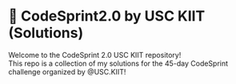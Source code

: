 # 🚀 CodeSprint2.0 by USC KIIT (Solutions)
Welcome to the CodeSprint 2.0 USC KIIT repository!<br>This repo is a collection of my solutions for the 45-day CodeSprint challenge organized by @USC.KIIT!
